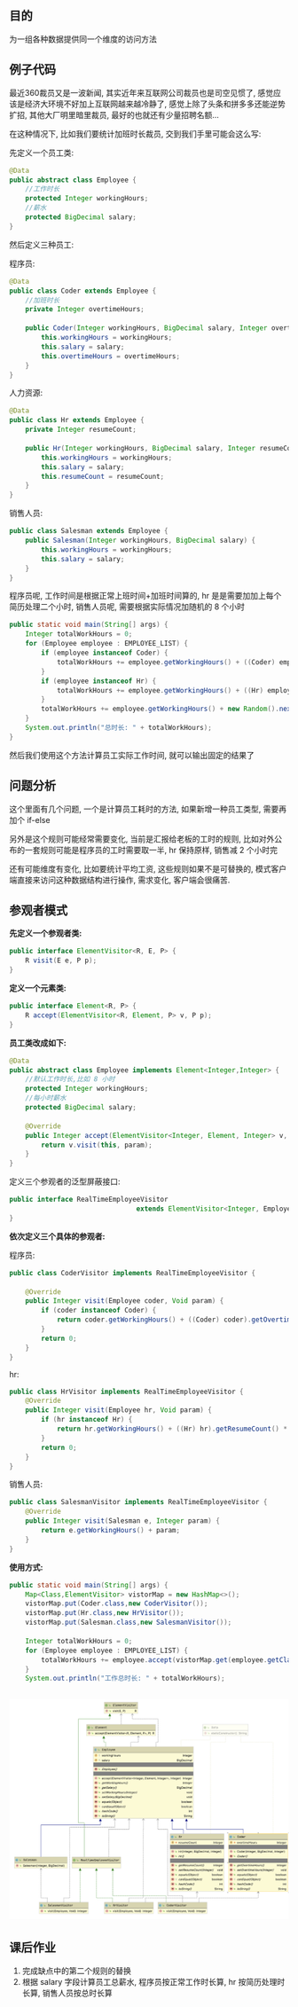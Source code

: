 ## 目的

为一组各种数据提供同一个维度的访问方法

## 例子代码

最近360裁员又是一波新闻, 其实近年来互联网公司裁员也是司空见惯了, 感觉应该是经济大环境不好加上互联网越来越冷静了, 感觉上除了头条和拼多多还能逆势扩招, 其他大厂明里暗里裁员, 最好的也就还有少量招聘名额...

在这种情况下, 比如我们要统计加班时长裁员, 交到我们手里可能会这么写:

先定义一个员工类:

```java
@Data
public abstract class Employee {
    //工作时长
    protected Integer workingHours;
    //薪水
    protected BigDecimal salary;
}
```

然后定义三种员工:

程序员:

```java
@Data
public class Coder extends Employee {
    //加班时长
    private Integer overtimeHours;

    public Coder(Integer workingHours, BigDecimal salary, Integer overtimeHours) {
        this.workingHours = workingHours;
        this.salary = salary;
        this.overtimeHours = overtimeHours;
    }
}
```

人力资源:

```java
@Data
public class Hr extends Employee {
    private Integer resumeCount;

    public Hr(Integer workingHours, BigDecimal salary, Integer resumeCount) {
        this.workingHours = workingHours;
        this.salary = salary;
        this.resumeCount = resumeCount;
    }
}
```

销售人员:

```java
public class Salesman extends Employee {
    public Salesman(Integer workingHours, BigDecimal salary) {
        this.workingHours = workingHours;
        this.salary = salary;
    }
}
```

程序员呢, 工作时间是根据正常上班时间+加班时间算的, hr 是是需要加加上每个简历处理二个小时, 销售人员呢, 需要根据实际情况加随机的 8 个小时

```java
public static void main(String[] args) {
    Integer totalWorkHours = 0;
    for (Employee employee : EMPLOYEE_LIST) {
        if (employee instanceof Coder) {
            totalWorkHours += employee.getWorkingHours() + ((Coder) employee).getOvertimeHours();
        }
        if (employee instanceof Hr) {
            totalWorkHours += employee.getWorkingHours() + ((Hr) employee).getResumeCount()*2;
        }
        totalWorkHours += employee.getWorkingHours() + new Random().nextInt(8);
    }
    System.out.println("总时长: " + totalWorkHours);
}
```

然后我们使用这个方法计算员工实际工作时间, 就可以输出固定的结果了

## 问题分析

这个里面有几个问题, 一个是计算员工耗时的方法, 如果新增一种员工类型, 需要再加个 if-else

另外是这个规则可能经常需要变化, 当前是汇报给老板的工时的规则, 比如对外公布的一套规则可能是程序员的工时需要取一半, hr 保持原样, 销售减 2 个小时完

还有可能维度有变化, 比如要统计平均工资, 这些规则如果不是可替换的, 模式客户端直接来访问这种数据结构进行操作, 需求变化, 客户端会很痛苦.

## 参观者模式

**先定义一个参观者类:**

```java
public interface ElementVisitor<R, E, P> {
    R visit(E e, P p);
}
```

**定义一个元素类:**

```java
public interface Element<R, P> {
    R accept(ElementVisitor<R, Element, P> v, P p);
}
```

**员工类改成如下:**

```java
@Data
public abstract class Employee implements Element<Integer,Integer> {
    //默认工作时长,比如 8 小时
    protected Integer workingHours;
    //每小时薪水
    protected BigDecimal salary;

    @Override
    public Integer accept(ElementVisitor<Integer, Element, Integer> v, Integer param) {
        return v.visit(this, param);
    }
}
```

定义三个参观者的泛型屏蔽接口:

```java
public interface RealTimeEmployeeVisitor 
                                extends ElementVisitor<Integer, Employee, Void> {
}
```

**依次定义三个具体的参观者:**

程序员:

```java
public class CoderVisitor implements RealTimeEmployeeVisitor {

    @Override
    public Integer visit(Employee coder, Void param) {
        if (coder instanceof Coder) {
            return coder.getWorkingHours() + ((Coder) coder).getOvertimeHours();
        }
        return 0;
    }
}
```

hr:

```java
public class HrVisitor implements RealTimeEmployeeVisitor {
    @Override
    public Integer visit(Employee hr, Void param) {
        if (hr instanceof Hr) {
            return hr.getWorkingHours() + ((Hr) hr).getResumeCount() * 2;
        }
        return 0;
    }
}
```

销售人员:

```java
public class SalesmanVisitor implements RealTimeEmployeeVisitor {
    @Override
    public Integer visit(Salesman e, Integer param) {
        return e.getWorkingHours() + param;
    }
}
```

**使用方式:**

```java
public static void main(String[] args) {
    Map<Class,ElementVisitor> vistorMap = new HashMap<>();
    vistorMap.put(Coder.class,new CoderVisitor());
    vistorMap.put(Hr.class,new HrVisitor());
    vistorMap.put(Salesman.class,new SalesmanVisitor());

    Integer totalWorkHours = 0;
    for (Employee employee : EMPLOYEE_LIST) {
        totalWorkHours += employee.accept(vistorMap.get(employee.getClass()),null);
    }
    System.out.println("工作总时长: " + totalWorkHours);
```

## ![](/assets/import.png)

## 课后作业

1. 完成缺点中的第二个规则的替换
2. 根据 salary 字段计算员工总薪水, 程序员按正常工作时长算, hr 按简历处理时长算, 销售人员按总时长算 



